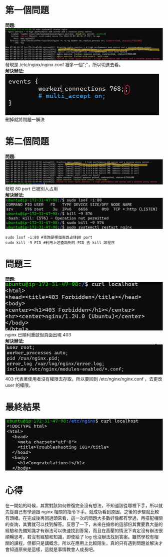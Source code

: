 # 第一個問題

**問題:**  
![圖一](./assets/1.png "問題一")
發現是 /etc/nginx/nginx.conf 裡多一個";"，所以切進去看。  
**解決辦法:**  
![圖二](./assets/2.png "解決辦法一")  
刪掉就將問題一解決

# 第二個問題

**問題:**  
![圖三](./assets/3.png "問題二")  
發現 80 port 已被別人占用  
**解決辦法:**  
![圖四](./assets/4.png "解決辦法二")

```
sudo lsof -i:80 #查詢是哪個東西占住80 port
sudo kill -9 PID #利用上述查詢到的 PID 去 kill 該程序
```

# 問題三

**問題:**  
![圖五](./assets/5.png "問題三")  
nginx 已順利重啟但頁面出現 403  
**解決辦法:**  
![圖六](./assets/6.png "解決辦法三")  
403 代表著使用者沒有權限去存取，所以要回到 /etc/nginx/nginx.conf ，去更改 user 的權限。

# 最終結果

![圖七](./assets/7.png "完成")

# 心得

在一開始的時候，其實對該如何修復完全沒有想法，不知道該從哪裡下手，所以就先從自己有學過跟 nginx 相關的指令下手。就成功看到原因，之後的步驟就比較有頭緒。在完成後再回過頭來看，這一次的問題大多數好像都有學過，再搭配相關的查詢，其實就可以找到解答。反思了一下，未來在搶修的這部份其實要靠大量的經驗和先備知識才有辦法可以快速找到答案，而且在高壓的情況下肯定沒有辦法很順暢思考，若沒有經驗和知識，即使給了 log 也沒辦法找到答案。雖然學校有相關的課程，但都只是講概念，所以在應用上比較陌生，真的只有遇到問題並解決才會知道原來是這樣，這就是事情教會人成長吧。

